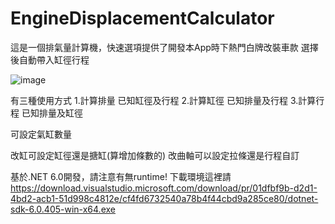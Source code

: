 # EngineDisplacementCalculator

這是一個排氣量計算機，快速選項提供了開發本App時下熱門白牌改裝車款
選擇後自動帶入缸徑行程

![image](https://user-images.githubusercontent.com/27921307/211929893-0dce63d8-a32f-4969-90bb-6c6a9c0ef9d6.png)

有三種使用方式
1.計算排量
已知缸徑及行程
2.計算缸徑
已知排量及行程
3.計算行程
已知排量及缸徑

可設定氣缸數量

改缸可設定缸徑還是搪缸(算增加條數的)
改曲軸可以設定拉條還是行程自訂

基於.NET 6.0開發，請注意有無runtime!
下載環境這裡請
https://download.visualstudio.microsoft.com/download/pr/01dfbf9b-d2d1-4bd2-acb1-51d998c4812e/cf4fd6732540a78b4f44cbd9a285ce80/dotnet-sdk-6.0.405-win-x64.exe

